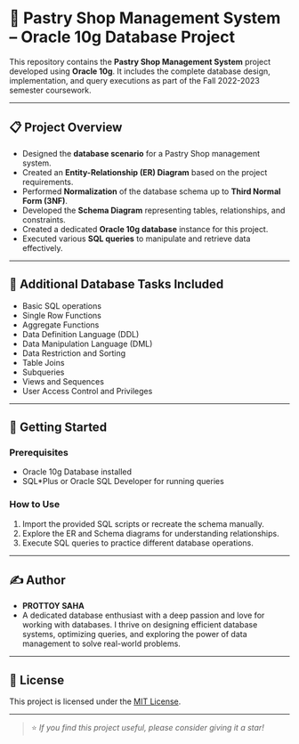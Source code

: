 # 🍰 Pastry Shop Management System – Oracle 10g Database Project

This repository contains the **Pastry Shop Management System** project developed using **Oracle 10g**. It includes the complete database design, implementation, and query executions as part of the Fall 2022-2023 semester coursework.

---

## 📋 Project Overview

- Designed the **database scenario** for a Pastry Shop management system.  
- Created an **Entity-Relationship (ER) Diagram** based on the project requirements.  
- Performed **Normalization** of the database schema up to **Third Normal Form (3NF)**.  
- Developed the **Schema Diagram** representing tables, relationships, and constraints.  
- Created a dedicated **Oracle 10g database** instance for this project.  
- Executed various **SQL queries** to manipulate and retrieve data effectively.  

---

## 🔧 Additional Database Tasks Included

- Basic SQL operations  
- Single Row Functions  
- Aggregate Functions  
- Data Definition Language (DDL)  
- Data Manipulation Language (DML)  
- Data Restriction and Sorting  
- Table Joins  
- Subqueries  
- Views and Sequences  
- User Access Control and Privileges  

---

## 🚀 Getting Started

### Prerequisites
- Oracle 10g Database installed  
- SQL*Plus or Oracle SQL Developer for running queries  

### How to Use
1. Import the provided SQL scripts or recreate the schema manually.  
2. Explore the ER and Schema diagrams for understanding relationships.  
3. Execute SQL queries to practice different database operations.  

---

## ✍️ Author

- **PROTTOY SAHA**
- A dedicated database enthusiast with a deep passion and love for working with databases. I thrive on designing efficient database systems, optimizing queries, and exploring the power of data management to solve real-world problems.  
  

---

## 📜 License

This project is licensed under the [MIT License](LICENSE).

---

> ⭐ *If you find this project useful, please consider giving it a star!*
